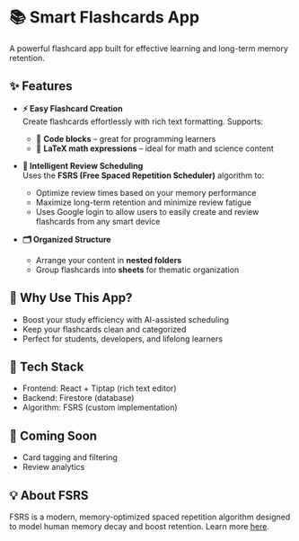 # 📚 Smart Flashcards App

A powerful flashcard app built for effective learning and long-term memory retention.

## ✨ Features

- **⚡ Easy Flashcard Creation**  
  Create flashcards effortlessly with rich text formatting. Supports:
    - 🧠 **Code blocks** – great for programming learners
    - 📐 **LaTeX math expressions** – ideal for math and science content

- **📅 Intelligent Review Scheduling**  
  Uses the **FSRS (Free Spaced Repetition Scheduler)** algorithm to:
    - Optimize review times based on your memory performance
    - Maximize long-term retention and minimize review fatigue
    - Uses Google login to allow users to easily create and review flashcards from any smart device

- **🗂️ Organized Structure**
    - Arrange your content in **nested folders**
    - Group flashcards into **sheets** for thematic organization

## 🚀 Why Use This App?

- Boost your study efficiency with AI-assisted scheduling
- Keep your flashcards clean and categorized
- Perfect for students, developers, and lifelong learners

## 🔧 Tech Stack

- Frontend: React + Tiptap (rich text editor)
- Backend: Firestore (database)
- Algorithm: FSRS (custom implementation)

## 📌 Coming Soon

- Card tagging and filtering
- Review analytics

## 💡 About FSRS

FSRS is a modern, memory-optimized spaced repetition algorithm designed to model human memory decay and boost retention. Learn more [here](https://github.com/open-spaced-repetition/fsrs).
